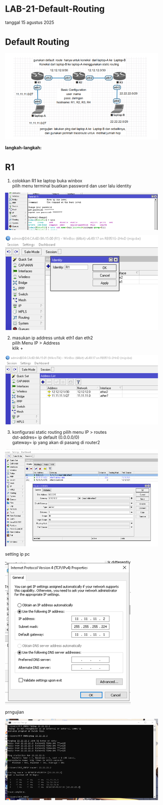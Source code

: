 # LAB-21-Default-Routing
tanggal 15 agustus 2025
# Default Routing

![m](ttpk.PNG)

**langkah-langkah:**
# R1
1. colokkan R1 ke laptop buka winbox     
   pilih menu terminal buatkan password dan user lalu identity    

![M](lab22pw.PNG)

![T](LAB22IDN.PNG)

2. masukan ip address untuk eth1 dan eth2    
   pilih Menu IP > Address  
   klik +  

![M](ADRESLAB23.PNG) 

3. konfigurasi static routing 
   pilih menu IP > routes    
   dst-addres= ip default (0.0.0.0/0)   
   gateway= ip yang akan di pasang di router2  

![M](DPLAB23.PNG)

setting ip pc

![m](lab22ws.PNG)

prngujian 

![m](pinglab23.PNG)



